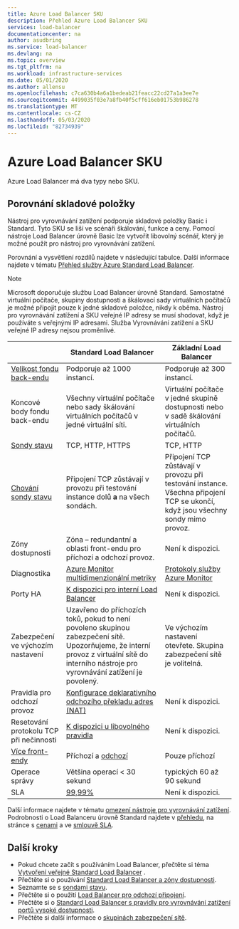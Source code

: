 ```yaml
---
title: Azure Load Balancer SKU
description: Přehled Azure Load Balancer SKU
services: load-balancer
documentationcenter: na
author: asudbring
ms.service: load-balancer
ms.devlang: na
ms.topic: overview
ms.tgt_pltfrm: na
ms.workload: infrastructure-services
ms.date: 05/01/2020
ms.author: allensu
ms.openlocfilehash: c7ca630b4a6a1bedeab21feacc22cd27a1a3ee7e
ms.sourcegitcommit: 4499035f03e7a8fb40f5cff616eb01753b986278
ms.translationtype: MT
ms.contentlocale: cs-CZ
ms.lasthandoff: 05/03/2020
ms.locfileid: "82734939"
---
```

# <a name="azure-load-balancer-skus"></a>Azure Load Balancer SKU

Azure Load Balancer má dva typy nebo SKU.

## <a name="sku-comparison"></a><a name="skus"></a>Porovnání skladové položky

Nástroj pro vyrovnávání zatížení podporuje skladové položky Basic i Standard. Tyto SKU se liší ve scénáři škálování, funkce a ceny. Pomocí nástroje Load Balancer úrovně Basic lze vytvořit libovolný scénář, který je možné použít pro nástroj pro vyrovnávání zatížení.

Porovnání a vysvětlení rozdílů najdete v následující tabulce. Další informace najdete v tématu [Přehled služby Azure Standard Load Balancer](load-balancer-standard-overview.md).

>[!NOTE]
> Microsoft doporučuje službu Load Balancer úrovně Standard.
Samostatné virtuální počítače, skupiny dostupnosti a škálovací sady virtuálních počítačů je možné připojit pouze k jedné skladové položce, nikdy k oběma. Nástroj pro vyrovnávání zatížení a SKU veřejné IP adresy se musí shodovat, když je používáte s veřejnými IP adresami. Služba Vyrovnávání zatížení a SKU veřejné IP adresy nejsou proměnlivé.

| | Standard Load Balancer | Základní Load Balancer |
| --- | --- | --- |
| [Velikost fondu back-endu](https://docs.microsoft.com/azure/azure-resource-manager/management/azure-subscription-service-limits#load-balancer) | Podporuje až 1000 instancí. | Podporuje až 300 instancí. |
| Koncové body fondu back-endu | Všechny virtuální počítače nebo sady škálování virtuálních počítačů v jedné virtuální síti. | Virtuální počítače v jedné skupině dostupnosti nebo v sadě škálování virtuálních počítačů. |
| [Sondy stavu](./load-balancer-custom-probe-overview.md#types) | TCP, HTTP, HTTPS | TCP, HTTP |
| [Chování sondy stavu](./load-balancer-custom-probe-overview.md#probedown) | Připojení TCP zůstávají v provozu při testování instance dolů __a__ na všech sondách. | Připojení TCP zůstávají v provozu při testování instance. Všechna připojení TCP se ukončí, když jsou všechny sondy mimo provoz. |
| Zóny dostupnosti | Zóna – redundantní a oblasti front-endu pro příchozí a odchozí provoz. | Není k dispozici. |
| Diagnostika | [Azure Monitor multidimenzionální metriky](./load-balancer-standard-diagnostics.md) | [Protokoly služby Azure Monitor](./load-balancer-monitor-log.md) |
| Porty HA | [K dispozici pro interní Load Balancer](./load-balancer-ha-ports-overview.md) | Není k dispozici. |
| Zabezpečení ve výchozím nastavení | Uzavřeno do příchozích toků, pokud to není povoleno skupinou zabezpečení sítě. Upozorňujeme, že interní provoz z virtuální sítě do interního nástroje pro vyrovnávání zatížení je povolený. | Ve výchozím nastavení otevřete. Skupina zabezpečení sítě je volitelná. |
| Pravidla pro odchozí provoz | [Konfigurace deklarativního odchozího překladu adres (NAT)](./load-balancer-outbound-rules-overview.md) | Není k dispozici. |
| Resetování protokolu TCP při nečinnosti | [K dispozici u libovolného pravidla](./load-balancer-tcp-reset.md) | Není k dispozici. |
| [Více front-endy](./load-balancer-multivip-overview.md) | Příchozí a [odchozí](./load-balancer-outbound-connections.md) | Pouze příchozí |
| Operace správy | Většina operací < 30 sekund | typických 60 až 90 sekund |
| SLA | [99,99%](https://azure.microsoft.com/support/legal/sla/load-balancer/v1_0/) | Není k dispozici. | 

Další informace najdete v tématu [omezení nástroje pro vyrovnávání zatížení](https://docs.microsoft.com/azure/azure-resource-manager/management/azure-subscription-service-limits#load-balancer). Podrobnosti o Load Balanceru úrovně Standard najdete v [přehledu](load-balancer-standard-overview.md), na stránce s [cenami](https://aka.ms/lbpricing) a ve [smlouvě SLA](https://aka.ms/lbsla).

## <a name="next-steps"></a>Další kroky

- Pokud chcete začít s používáním Load Balancer, přečtěte si téma [Vytvoření veřejné Standard Load Balancer](quickstart-load-balancer-standard-public-portal.md) .
- Přečtěte si o používání [Standard Load Balancer a zóny dostupnosti](load-balancer-standard-availability-zones.md).
- Seznamte se s [sondami stavu](load-balancer-custom-probe-overview.md).
- Přečtěte si o použití [Load Balancer pro odchozí připojení](load-balancer-outbound-connections.md).
- Přečtěte si o [Standard Load Balancer s pravidly pro vyrovnávání zatížení portů vysoké dostupnosti](load-balancer-ha-ports-overview.md).
- Přečtěte si další informace o [skupinách zabezpečení sítě](../virtual-network/security-overview.md).
